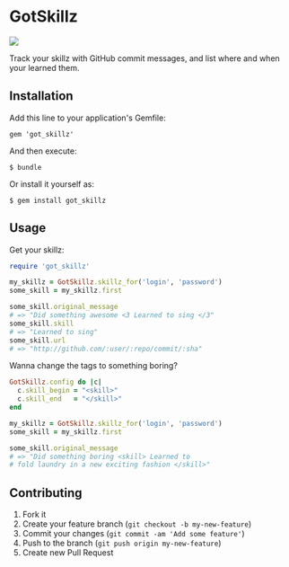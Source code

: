 # GotSkillz

![](https://raw.github.com/mrodrigues/got_skillz/master/img/skillz.jpg)

Track your skillz with GitHub commit messages, and list where and when your learned them.

## Installation

Add this line to your application's Gemfile:

    gem 'got_skillz'

And then execute:

    $ bundle

Or install it yourself as:

    $ gem install got_skillz

## Usage

Get your skillz:

```ruby
require 'got_skillz'

my_skillz = GotSkillz.skillz_for('login', 'password')
some_skill = my_skillz.first

some_skill.original_message
# => "Did something awesome <3 Learned to sing </3"
some_skill.skill
# => "Learned to sing"
some_skill.url
# => "http://github.com/:user/:repo/commit/:sha"
```

Wanna change the tags to something boring?

```ruby 
GotSkillz.config do |c|
  c.skill_begin = "<skill>"
  c.skill_end   = "</skill>"
end

my_skillz = GotSkillz.skillz_for('login', 'password')
some_skill = my_skillz.first

some_skill.original_message
# => "Did something boring <skill> Learned to 
# fold laundry in a new exciting fashion </skill>"
```

## Contributing

1. Fork it
2. Create your feature branch (`git checkout -b my-new-feature`)
3. Commit your changes (`git commit -am 'Add some feature'`)
4. Push to the branch (`git push origin my-new-feature`)
5. Create new Pull Request
